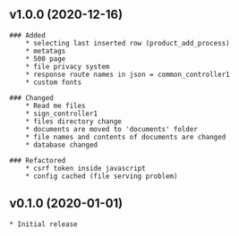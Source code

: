 ## v1.0.0 (2020-12-16)
    ### Added
        * selecting last inserted row (product_add_process)
        * metatags
        * 500 page
        * file privacy system
        * response route names in json = common_controller1
        * custom fonts

    ### Changed
        * Read me files
        * sign_controller1
        * files directory change
        * documents are moved to 'documents' folder
        * file names and contents of documents are changed
        * database changed

    ### Refactored
        * csrf token inside javascript
        * config cached (file serving problem)

## v0.1.0 (2020-01-01)
    * Initial release
